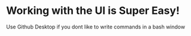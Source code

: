 # Working with the UI is Super Easy!

Use Github Desktop if you dont like to write commands in a bash window
